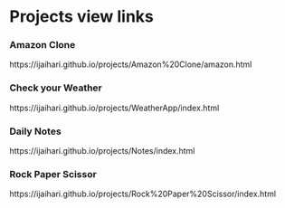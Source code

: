 <h1>Projects view links</h1>
<h3>Amazon Clone</h3><p>https://ijaihari.github.io/projects/Amazon%20Clone/amazon.html</p>
<h3>Check your Weather</h3><p>https://ijaihari.github.io/projects/WeatherApp/index.html</p>
<h3>Daily Notes</h3><p>https://ijaihari.github.io/projects/Notes/index.html</p>
<h3>Rock Paper Scissor</h3><p>https://ijaihari.github.io/projects/Rock%20Paper%20Scissor/index.html</p>
